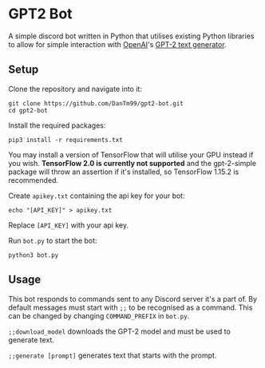 # GPT2 Bot

A simple discord bot written in Python that utilises existing Python libraries to allow for simple interaction with [OpenAI](https://openai.com)'s [GPT-2 text generator](https://openai.com/blog/better-language-models/).

## Setup

Clone the repository and navigate into it:
```shell
git clone https://github.com/DanTm99/gpt2-bot.git
cd gpt2-bot
```

Install the required packages:
```shell
pip3 install -r requirements.txt
```

You may install a version of TensorFlow that will utilise your GPU instead if you wish. **TensorFlow 2.0 is currently not supported** and the gpt-2-simple package will throw an assertion if it's installed, so TensorFlow 1.15.2 is recommended.

Create `apikey.txt` containing the api key for your bot:
```shell
echo "[API_KEY]" > apikey.txt
```
Replace `[API_KEY]` with your api key.

Run `bot.py` to start the bot:
```shell
python3 bot.py
```

## Usage

This bot responds to commands sent to any Discord server it's a part of. By default messages must start with `;;` to be recognised as a command. This can be changed by changing `COMMAND_PREFIX` in `bot.py`.

`;;download_model` downloads the GPT-2 model and must be used to generate text.

`;;generate [prompt]` generates text that starts with the prompt.